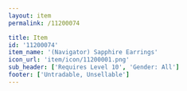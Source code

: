 ```yaml
---
layout: item
permalink: /11200074

title: Item
id: '11200074'
item_name: '(Navigator) Sapphire Earrings'
icon_url: 'item/icon/11200001.png'
sub_header: ['Requires Level 10', 'Gender: All']
footer: ['Untradable, Unsellable']
---
```

